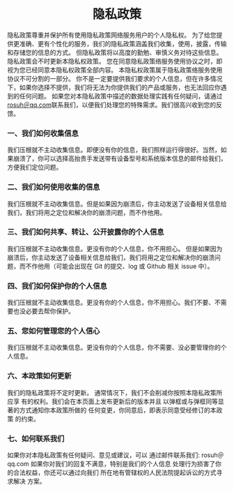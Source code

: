 <h1 align="center">隐私政策</h1>

隐私政策尊重并保护所有使用隐私政策网络服务用户的个人隐私权。
为了给您提供更准确、更有个性化的服务，我们的隐私政策涵盖我们收集，使用，披露，传输和存储您的信息的方式。
但隐私政策将以高度的勤勉、审慎义务对待这些信息。隐私政策会不时更新本隐私权政策。
您在同意隐私政策络服务使用协议之时，即视为您已经同意本隐私权政策全部内容。
本隐私权政策属于隐私政策络服务使用协议不可分割的一部分。
你不是一定要提供我们要求的个人信息，但在许多情况下，如果你选择不提供，我们将无法为你提供我们的产品或服务，也无法回应你遇到的任何问题。
如果您对本隐私政策中描述的数据处理实践有任何疑问，请通过[rosuh＠qq.com](mailto:rosuh@qq.com)联系我们，以便我们处理您的特殊需求。我们很高兴收到您的反馈。

<h3> 一、我们如何收集信息</h3>
我们压根就不主动收集信息。即便没有你的信息，我们照样运行得很好。当然，如果崩溃了，你可以选择高抬贵手发送带有设备型号和系统版本信息的邮件给我们，方便我们定位问题。

<h3> 二、我们如何使用收集的信息</h3>
我们压根就不主动收集信息。但是如果因为崩溃后，你主动发送了设备相关信息给我们，我们将用之定位和解决你的崩溃问题，而不作他用。

<h3> 三、我们如何共享、转让、公开披露你的个人信息</h3>
我们压根就不主动收集信息。更没有你的个人信息，你不用担心。
但是如果因为崩溃后，你主动发送了设备相关信息给我们，我们将用之定位和解决你的崩溃问题，而不作他用（可能会出现在 Git 的提交、log 或 Github 相关 issue 中）。

<h3> 四、我们如何保护你的个人信息</h3>
我们压根就不主动收集信息。更没有你的个人信息，你不用担心。我们不要、不需要也没必要去帮你保护。

<h3> 五、您如何管理您的个人信心</h3>
我们压根就不主动收集信息。更没有你的个人信息，你不需要、没必要管理你的个人信息。

<h3> 六、本政策如何更新</h3>
我们的隐私政策将不定时更新。
通常情况下，我们不会削减你按照本隐私政策所应享
有的权利。我们会在本页面上发布更新后的版本并且
以弹框或与弹框同等显著的方式通知你本政策所做的
任何变更，你同意后，即表示同意受经修订的本政策
的约束。
<h3>七、如何联系我们</h3>
如果你对本隐私政策有任何疑问、意见或建议，可以
通过邮件联系我们: rosuh＠qq.com 如果你对我们的回复不满意，特别是我们的个人信息
处理行为损害了你的合法权益，你还可以通过向我们
所在地有管辖权的人民法院提起诉讼的方式寻求解决
方案。
